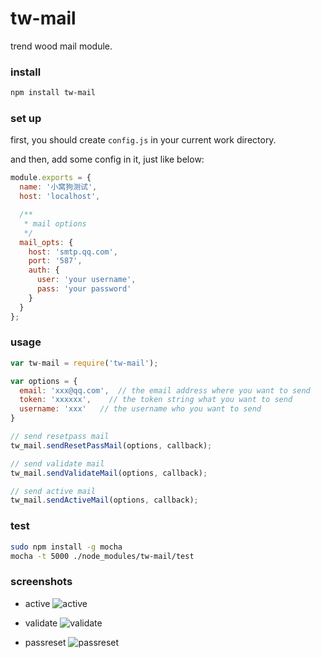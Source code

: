# tw-mail

  trend wood mail module.

### install

```bash
npm install tw-mail
```

### set up

  first, you should create `config.js` in your current work directory.

  and then, add some config in it, just like below:

```js
module.exports = {
  name: '小窝狗测试',
  host: 'localhost',

  /**
   * mail options
   */
  mail_opts: {
    host: 'smtp.qq.com',
    port: '587',
    auth: {
      user: 'your username',
      pass: 'your password'
    }
  }
};
```

### usage

```js
var tw-mail = require('tw-mail');

var options = {
  email: 'xxx@qq.com',  // the email address where you want to send
  token: 'xxxxxx',    // the token string what you want to send
  username: 'xxx'   // the username who you want to send
}

// send resetpass mail
tw_mail.sendResetPassMail(options, callback);

// send validate mail
tw_mail.sendValidateMail(options, callback);

// send active mail
tw_mail.sendActiveMail(options, callback);
```

### test

```bash
sudo npm install -g mocha
mocha -t 5000 ./node_modules/tw-mail/test
```

### screenshots

- active
  ![active](https://raw.githubsercontent.com/wodog/tw-mail/master/screenshots/active)

- validate
  ![validate](https://raw.githubsercontent.com/wodog/tw-mail/master/screenshots/validate)

- passreset
  ![passreset](https://raw.githubsercontent.com/wodog/tw-mail/master/screenshots/passreset)
